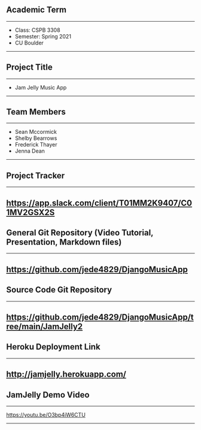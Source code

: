 ## Academic Term
-----
- Class:	CSPB 3308
- Semester:	Spring 2021
- CU Boulder
-----

## Project Title
-----
- Jam Jelly Music App
-----

## Team Members
-----
- Sean Mccormick
- Shelby Bearrows
- Frederick Thayer
- Jenna Dean
-----

## Project Tracker
-----
https://app.slack.com/client/T01MM2K9407/C01MV2GSX2S
-----

## General Git Repository (Video Tutorial, Presentation, Markdown files)
-----
https://github.com/jede4829/DjangoMusicApp
-----

## Source Code Git Repository
-----
https://github.com/jede4829/DjangoMusicApp/tree/main/JamJelly2
-----

## Heroku Deployment Link
-----
http://jamjelly.herokuapp.com/
-----

## JamJelly Demo Video

-----
https://youtu.be/O3bp4iW6CTU

-----
